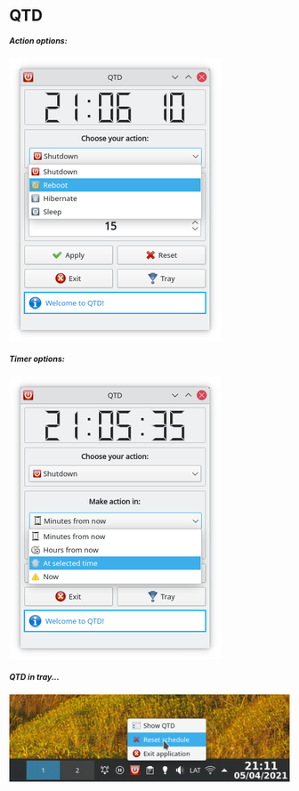 # QTD

##### Action options:
![QTD](https://raw.githubusercontent.com/Pyntux/QTD/main/QTD-pic1.png)

##### Timer options:
![QTD](https://raw.githubusercontent.com/Pyntux/QTD/main/QTD-pic2.png)

##### QTD in tray...
![QTD](https://raw.githubusercontent.com/Pyntux/QTD/main/QTD-pic4.png)
